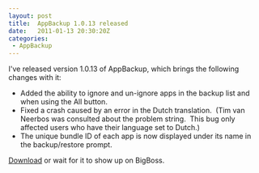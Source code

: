 ```yaml
--- 
layout: post
title:  AppBackup 1.0.13 released
date:   2011-01-13 20:30:20Z
categories: 
 - AppBackup
---
```


I've released version 1.0.13 of AppBackup, which brings the following changes with it:

* Added the ability to ignore and un-ignore apps in the backup list and when using
  the All button.
* Fixed a crash caused by an error in the Dutch translation.  (Tim van Neerbos was
  consulted about the problem string.  This bug only affected users who have their
  language set to Dutch.)
* The unique bundle ID of each app is now displayed under its name in the
  backup/restore prompt.

[Download](http://uploads.srwz.us/AppBackup/latest.php) or wait for it to show up on
BigBoss.
